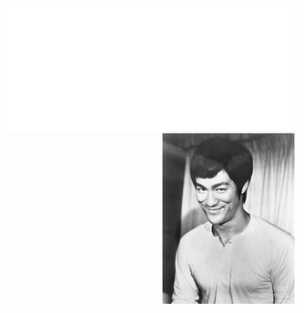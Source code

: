 <img src="https://github.com/kkbbmrl/kkbbmrl/blob/main/hadilism.svg" alt="Hey I'm Bachir zekhnine "/>
<img  align="right" height="300" src="https://github.com/kkbbmrl/kkbbmrl/blob/main/bruce%20lee.jpg" />


